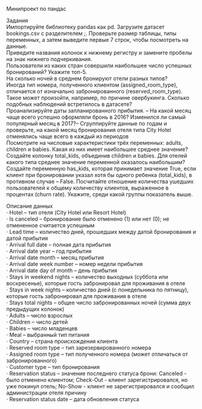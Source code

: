 Минипроект по пандас 

Задания <br />
Импортируйте библиотеку pandas как pd. Загрузите датасет bookings.csv с разделителем ;. Проверьте размер таблицы, типы переменных, а затем выведите первые 7 строк, чтобы посмотреть на данные. <br />
Приведите названия колонок к нижнему регистру и замените пробелы на знак нижнего подчеркивания. <br />
Пользователи из каких стран совершили наибольшее число успешных бронирований? Укажите топ-5. <br />
На сколько ночей в среднем бронируют отели разных типов? <br />
Иногда тип номера, полученного клиентом (assigned_room_type), отличается от изначально забронированного (reserved_room_type). Такое может произойти, например, по причине овербукинга. Сколько подобных наблюдений встретилось в датасете?  <br />
Проанализируйте даты запланированного прибытия. – На какой месяц чаще всего успешно оформляли бронь в 2016? Изменился ли самый популярный месяц в 2017?– Сгруппируйте данные по годам и проверьте, на какой месяц бронирования отеля типа City Hotel отменялись чаще всего в каждый из периодов <br />
Посмотрите на числовые характеристики трёх переменных: adults, children и babies. Какая из них имеет наибольшее среднее значение? <br />
Создайте колонку total_kids, объединив children и babies. Для отелей какого типа среднее значение переменной оказалось наибольшим? <br />
Создайте переменную has_kids, которая принимает значение True, если клиент при бронировании указал хотя бы одного ребенка (total_kids), в противном случае – False. Посчитайте отношение количества ушедших пользователей к общему количеству клиентов, выраженное в процентах (churn rate). Укажите, среди какой группы показатель выше. <br />



Описание данных <br />
· Hotel – тип отеля (City Hotel или Resort Hotel) <br />
· Is canceled – бронирование было отменено (1) или нет (0); не отмененное считается успешным <br />
· Lead time – количество дней, прошедших между датой бронирования и датой прибытия <br />
· Arrival full date – полная дата прибытия <br />
· Arrival date year – год прибытия <br />
· Arrival date month – месяц прибытия <br />
· Arrival date week number – номер недели прибытия <br />
· Arrival date day of month – день прибытия <br />
· Stays in weekend nights – количество выходных (суббота или воскресенье), которые гость забронировал для проживания в отеле <br />
· Stays in week nights – количество дней (с понедельника по пятницу), которые гость забронировал для проживания в отеле <br />
· Stays total nights – общее число забронированных ночей (сумма двух предыдущих колонок) <br />
· Adults – число взрослых <br />
· Children – число детей <br />
· Babies – число младенцев <br />
· Meal – выбранный тип питания <br />
· Country – страна происхождения клиента <br />
· Reserved room type – тип зарезервированного номера <br />
· Assigned room type – тип полученного номера (может отличаться от забронированного) <br />
· Customer type – тип бронирования <br />
· Reservation status – значение последнего статуса брони: Canceled - было отменено клиентом; Check-Out - клиент зарегистрировался, но уже покинул отель; No-Show - клиент не зарегистрировался и сообщил администрации отеля причину <br />
· Reservation status date – дата обновления статуса <br />
